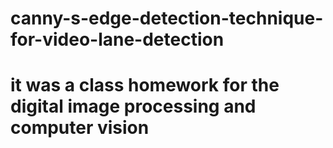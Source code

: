 # canny-s-edge-detection-technique-for-video-lane-detection
# it was a class homework for the digital image processing and computer vision
